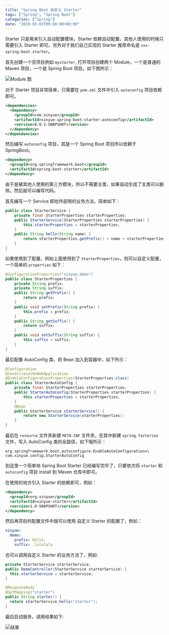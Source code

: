 ```yaml
---
title: "Spring Boot 自定义 Starter"
tags: ["Spring", "Spring Boot"]
categories: ["Spring"]
date: "2019-03-03T09:00:00+08:00"
---
```


Starter 只是用来引入自动配置模块，Starter 依赖自动配置，其他人使用的时候只需要引入 Starter 即可。另外对于我们自己实现的 Starter 推荐命名是 `xxx-spring-boot-starter`。

首先创建一个空项目例如 `mystarter`, 打开项目创建两个 Module，一个是普通的 Maven 项目，一个是 Spring Boot 项目。如下图所示：

![Module 图](http://img.programya.com/Snipaste_2019-12-19_23-55-27.png)

对于 Starter 项目非常简单，只需要在 `pom.xml` 文件中引入 `autoconfig` 项目依赖即可。

```xml
<dependencies>
  <dependency>
    <groupId>com.xinyue</groupId>
    <artifactId>xinyue-spring-boot-starter-autoconfig</artifactId>
    <version>0.0.1-SNAPSHOT</version>
  </dependency>
</dependencies>
```

然后编写 `autoconfig` 项目，其是一个 Spring Boot 项目所以依赖于 SpringBoot。

```xml
<dependency>
  <groupId>org.springframework.boot</groupId>
  <artifactId>spring-boot-starter</artifactId>
</dependency>
```

由于是被其他人使用的第三方模块，所以不需要主类，如果自动生成了主类可以删除。然后就可以编写代码。

首先编写一个 Service 即给外部用的业务方法，简单如下：

```java
public class StarterService {
    private final StarterProperties starterProperties;
    public StarterService(StarterProperties starterProperties) {
        this.starterProperties = starterProperties;
    }
    public String hello(String name) {
        return starterProperties.getPrefix() + name + starterProperties.getSuffix();
    }
}
```

如果使用到了配置，例如上面使用到了 `StarterProperties`，则可以自定义配置，一个简单的 `properties` 如下：

```java
@ConfigurationProperties("xinyue.demo")
public class StarterProperties {
    private String prefix;
    private String suffix;
    public String getPrefix() {
        return prefix;
    }
    public void setPrefix(String prefix) {
        this.prefix = prefix;
    }
    public String getSuffix() {
        return suffix;
    }
    public void setSuffix(String suffix) {
        this.suffix = suffix;
    }
}
```

最后配置 AutoConfig 类，将 Bean 加入到容器中，如下所示：

```java
@Configuration
@ConditionalOnWebApplication
@EnableConfigurationProperties(StarterProperties.class)
public class StarterAutoConfig {
    private final StarterProperties starterProperties;
    public StarterAutoConfig(StarterProperties starterProperties) {
        this.starterProperties = starterProperties;
    }
    @Bean
    public StarterService starterService() {
        return new StarterService(starterProperties);
    }
}
```

最后在 `resource` 文件夹新建 `META-INF` 文件夹，在其中新建 `spring.factories` 文件，写入 AutoConfig 类的全路径，如下哦所示：

```properties
org.springframework.boot.autoconfigure.EnableAutoConfiguration=\
com.xinyue.config.StarterAutoConfig
```



到这里一个简单地  Spring Boot Starter 已经编写完毕了，只要依次将 `starter` 和 `autoconfig` 项目 install 到 Maven 仓库中即可。

在使用的地方引入 Starter 的依赖即可，例如：

```xml
<dependency>
  <groupId>org.xinyue</groupId>
  <artifactId>xinyue-starter</artifactId>
  <version>1.0-SNAPSHOT</version>
</dependency>
```

然后再项目的配置文件中就可以使用 自定义 Starter 的配置了，例如：

```yaml
xinyue:
  demo:
    prefix: hello,
    suffix: .lalalala
```

也可以调用自定义 Starter 的业务方法了，例如:

```java
private StarterService starterService;
public DemoController(StarterService starterService) {
  this.starterService = starterService;
}

@ResponseBody
@GetMapping("starter")
public String starter() {
  return starterService.hello("starter");
}
```

最后启动服务，调用结果如下:

![结果](http://img.programya.com/Snipaste_2019-12-20_00-08-38.png)

